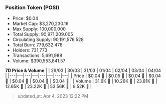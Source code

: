 
  ### Position Token (POSI)
  - Price: $0.04
  - Market Cap: $3,270,230.16
  - Max Supply: 100,000,000
  - Total Supply: 90,971,209.005
  - Circulating Supply: 90,191,576.528
  - Total Burn: 779,632.478
  - Holders: 731,773
  - Transactions: 5,691,988
  - Volume: $390,553,841.57

  **7D Price & Volume**
  | | 29&#x2F;03 | 30&#x2F;03 | 31&#x2F;03 | 01&#x2F;04 | 02&#x2F;04 | 03&#x2F;04 | 04&#x2F;04 |
  |---|---|---|---|---|---|---|---|
  | Price | $0.04 🔻 | $0.05 🚀 | $0.04 🔻 | $0.04 🔻 | $0.04 🔻 | $0.04 🔻 | $0.04 🚀 |
  | Volume | 31.6K 🚀 | 10.26K 🔻 | 23.81K 🚀 | 12.65K 🔻 | 23.22K 🚀 | 53.56K 🚀 | 9.52K 🔻 |

  > updated_at: Apr 4, 2023 12:22 PM
